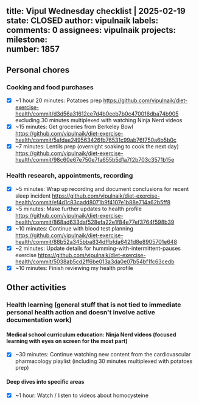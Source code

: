 title:	Vipul Wednesday checklist | 2025-02-19
state:	CLOSED
author:	vipulnaik
labels:	
comments:	0
assignees:	vipulnaik
projects:	
milestone:	
number:	1857
--
## Personal chores

### Cooking and food purchases

- [x] ~1 hour 20 minutes: Potatoes prep https://github.com/vipulnaik/diet-exercise-health/commit/d3d56a31612ce7d4b0eeb7b0c470016dba74b905 excluding 30 minutes multiplexed with watching Ninja Nerd videos
- [x] ~15 minutes: Get groceries from Berkeley Bowl https://github.com/vipulnaik/diet-exercise-health/commit/5afdae249563426fb76531c99ab76f750a6b5b0c
- [x] ~7 minutes: Lentils prep (overnight soaking to cook the next day) https://github.com/vipulnaik/diet-exercise-health/commit/98c60e67e750e7fa655b5d1a7f2b703c3571b15e

### Health research, appointments, recording

- [x] ~5 minutes: Wrap up recording and document conclusions for recent sleep incident https://github.com/vipulnaik/diet-exercise-health/commit/ef4d1c83cadd8071b9f4107e1b88e714a62b5ff8
- [x] ~5 minutes: Make further updates to health profile https://github.com/vipulnaik/diet-exercise-health/commit/868ad633daf528efa22e1f84e77ef3764f598b39
- [x] ~10 minutes: Continue with blood test planning https://github.com/vipulnaik/diet-exercise-health/commit/88b52a345bba834dffbfda6421d8e8905701e648
- [x] ~2 minutes: Update details for humming-with-intermittent-pauses exercise https://github.com/vipulnaik/diet-exercise-health/commit/5038ab5cd2ff6be013a3da0e07b54bf1fc63cedb
- [x] ~10 minutes: Finish reviewing my health profile

## Other activities

### Health learning (general stuff that is not tied to immediate personal health action and doesn't involve active documentation work)

#### Medical school curriculum education: Ninja Nerd videos (focused learning with eyes on screen for the most part)

- [x] ~30 minutes: Continue watching new content from the cardiovascular pharmacology playlist (including 30 minutes multiplexed with potatoes prep)

#### Deep dives into specific areas

- [x] ~1 hour: Watch / listen to videos about homocysteine

